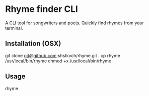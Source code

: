 # Rhyme finder CLI

A CLI tool for songwriters and poets. Quickly find rhymes from your terminal.

## Installation (OSX)
git clone git@github.com:shstkvch/rhyme.git .
cp rhyme /usr/local/bin/rhyme
chmod +x /usr/local/bin/rhyme

## Usage
rhyme <word>

